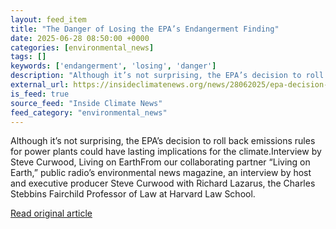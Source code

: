 ```yaml
---
layout: feed_item
title: "The Danger of Losing the EPA’s Endangerment Finding"
date: 2025-06-28 08:50:00 +0000
categories: [environmental_news]
tags: []
keywords: ['endangerment', 'losing', 'danger']
description: "Although it’s not surprising, the EPA’s decision to roll back emissions rules for power plants could have lasting implications for the climate"
external_url: https://insideclimatenews.org/news/28062025/epa-decision-to-roll-back-power-plant-emissions-rules-lasting-impact/
is_feed: true
source_feed: "Inside Climate News"
feed_category: "environmental_news"
---
```


Although it’s not surprising, the EPA’s decision to roll back emissions rules for power plants could have lasting implications for the climate.Interview by Steve Curwood, Living on EarthFrom our collaborating partner “Living on Earth,” public radio’s environmental news magazine, an interview by host and executive producer Steve Curwood with Richard Lazarus, the Charles Stebbins Fairchild Professor of Law at Harvard Law School.&nbsp;

[Read original article](https://insideclimatenews.org/news/28062025/epa-decision-to-roll-back-power-plant-emissions-rules-lasting-impact/)

